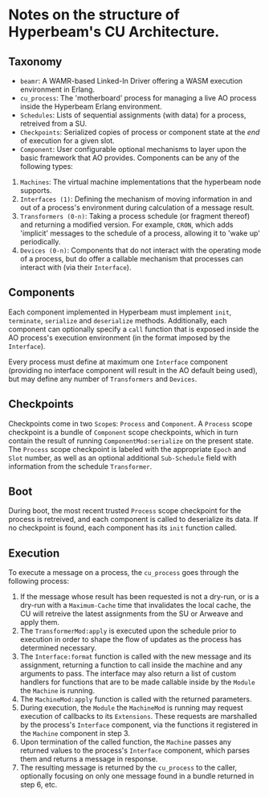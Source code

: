 # Notes on the structure of Hyperbeam's CU Architecture.

## Taxonomy
- `beamr`: A WAMR-based Linked-In Driver offering a WASM execution environment in Erlang.
- `cu_process`: The 'motherboard' process for managing a live AO process inside the Hyperbeam Erlang environment.
- `Schedules`: Lists of sequential assignments (with data) for a process, retreived from a SU.
- `Checkpoints`: Serialized copies of process or component state at the _end_ of execution for a given slot.
- `Component`: User configurable optional mechanisms to layer upon the basic framework that AO provides. Components can be any of the following types:
1. `Machines`: The virtual machine implementations that the hyperbeam node supports.
2. `Interfaces (1)`: Defining the mechanism of moving information in and out of a process's environment during calculation of a message result.
3. `Transformers (0-n)`: Taking a process schedule (or fragment thereof) and returning a modified version. For example, `CRON`, which adds 'implicit' messages to the schedule of a process, allowing it to 'wake up' periodically.
4. `Devices (0-n)`: Components that do not interact with the operating mode of a process, but do offer a callable mechanism that processes can interact with (via their `Interface`).

## Components

Each component implemented in Hyperbeam must implement `init`, `terminate`, `serialize` and `deserialize` methods. Additionally, each component can optionally specify a `call` function that is exposed inside the AO process's execution environment (in the format imposed by the `Interface`).

Every process must define at maximum one `Interface` component (providing no interface component will result in the AO default being used), but may define any number of `Transformers` and `Devices`.

## Checkpoints

Checkpoints come in two `Scope`s: `Process` and `Component`. A `Process` scope checkpoint is a bundle of `Component` scope checkpoints, which in turn contain the result of running `ComponentMod:serialize` on the present state. The `Process` scope checkpoint is labeled with the appropriate `Epoch` and `Slot` number, as well as an optional additional `Sub-Schedule` field with information from the schedule `Transformer`.

## Boot

During boot, the most recent trusted `Process` scope checkpoint for the process is retreived, and each component is called to deserialize its data. If no checkpoint is found, each component has its `init` function called.

## Execution

To execute a message on a process, the `cu_process` goes through the following process:
1. If the message whose result has been requested is not a dry-run, or is a dry-run with a `Maximum-Cache` time that invalidates the local cache, the CU will retreive the latest assignments from the SU or Arweave and apply them.
2. The `TransformerMod:apply` is executed upon the schedule prior to execution in order to shape the flow of updates as the process has determined necessary.
3. The `Interface:format` function is called with the new message and its assignment, returning a function to call inside the machine and any arguments to pass. The interface may also return a list of custom handlers for functions that are to be made callable inside by the `Module` the `Machine` is running.
4. The `MachineMod:apply` function is called with the returned parameters.
5. During execution, the `Module` the `MachineMod` is running may request execution of callbacks to its `Extensions`. These requests are marshalled by the process's `Interface` component, via the functions it registered in the `Machine` component in step 3.
6. Upon termination of the called function, the `Machine` passes any returned values to the process's `Interface` component, which parses them and returns a message in response.
7. The resulting message is returned by the `cu_process` to the caller, optionally focusing on only one message found in a bundle returned in step 6, etc.